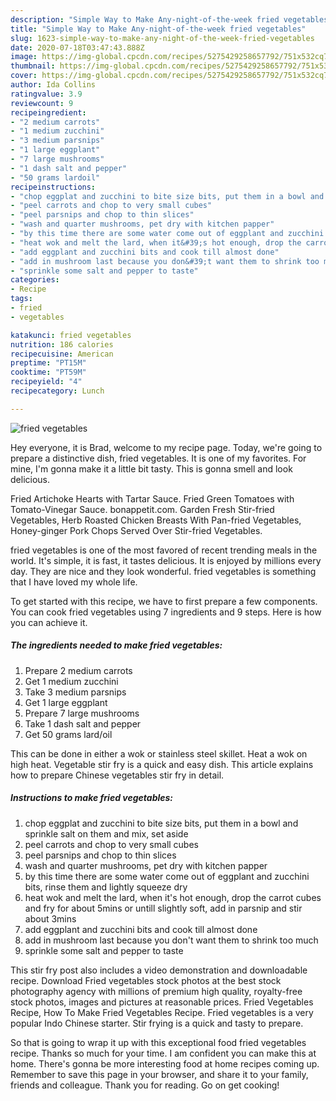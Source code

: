 ```yaml
---
description: "Simple Way to Make Any-night-of-the-week fried vegetables"
title: "Simple Way to Make Any-night-of-the-week fried vegetables"
slug: 1623-simple-way-to-make-any-night-of-the-week-fried-vegetables
date: 2020-07-18T03:47:43.888Z
image: https://img-global.cpcdn.com/recipes/5275429258657792/751x532cq70/fried-vegetables-recipe-main-photo.jpg
thumbnail: https://img-global.cpcdn.com/recipes/5275429258657792/751x532cq70/fried-vegetables-recipe-main-photo.jpg
cover: https://img-global.cpcdn.com/recipes/5275429258657792/751x532cq70/fried-vegetables-recipe-main-photo.jpg
author: Ida Collins
ratingvalue: 3.9
reviewcount: 9
recipeingredient:
- "2 medium carrots"
- "1 medium zucchini"
- "3 medium parsnips"
- "1 large eggplant"
- "7 large mushrooms"
- "1 dash salt and pepper"
- "50 grams lardoil"
recipeinstructions:
- "chop eggplat and zucchini to bite size bits, put them in a bowl and sprinkle salt on them and mix, set aside"
- "peel carrots and chop to very small cubes"
- "peel parsnips and chop to thin slices"
- "wash and quarter mushrooms, pet dry with kitchen papper"
- "by this time there are some water come out of eggplant and zucchini bits, rinse them and lightly squeeze dry"
- "heat wok and melt the lard, when it&#39;s hot enough, drop the carrot cubes and fry for about 5mins or untill slightly soft, add in parsnip and stir about 3mins"
- "add eggplant and zucchini bits and cook till almost done"
- "add in mushroom last because you don&#39;t want them to shrink too much"
- "sprinkle some salt and pepper to taste"
categories:
- Recipe
tags:
- fried
- vegetables

katakunci: fried vegetables 
nutrition: 186 calories
recipecuisine: American
preptime: "PT15M"
cooktime: "PT59M"
recipeyield: "4"
recipecategory: Lunch

---
```



![fried vegetables](https://img-global.cpcdn.com/recipes/5275429258657792/751x532cq70/fried-vegetables-recipe-main-photo.jpg)

Hey everyone, it is Brad, welcome to my recipe page. Today, we're going to prepare a distinctive dish, fried vegetables. It is one of my favorites. For mine, I'm gonna make it a little bit tasty. This is gonna smell and look delicious.

Fried Artichoke Hearts with Tartar Sauce. Fried Green Tomatoes with Tomato-Vinegar Sauce. bonappetit.com. Garden Fresh Stir-fried Vegetables, Herb Roasted Chicken Breasts With Pan-fried Vegetables, Honey-ginger Pork Chops Served Over Stir-fried Vegetables.

fried vegetables is one of the most favored of recent trending meals in the world. It's simple, it is fast, it tastes delicious. It is enjoyed by millions every day. They are nice and they look wonderful. fried vegetables is something that I have loved my whole life.


To get started with this recipe, we have to first prepare a few components. You can cook fried vegetables using 7 ingredients and 9 steps. Here is how you can achieve it.

<!--inarticleads1-->

##### The ingredients needed to make fried vegetables:

1. Prepare 2 medium carrots
1. Get 1 medium zucchini
1. Take 3 medium parsnips
1. Get 1 large eggplant
1. Prepare 7 large mushrooms
1. Take 1 dash salt and pepper
1. Get 50 grams lard/oil


This can be done in either a wok or stainless steel skillet. Heat a wok on high heat. Vegetable stir fry is a quick and easy dish. This article explains how to prepare Chinese vegetables stir fry in detail. 

<!--inarticleads2-->

##### Instructions to make fried vegetables:

1. chop eggplat and zucchini to bite size bits, put them in a bowl and sprinkle salt on them and mix, set aside
1. peel carrots and chop to very small cubes
1. peel parsnips and chop to thin slices
1. wash and quarter mushrooms, pet dry with kitchen papper
1. by this time there are some water come out of eggplant and zucchini bits, rinse them and lightly squeeze dry
1. heat wok and melt the lard, when it&#39;s hot enough, drop the carrot cubes and fry for about 5mins or untill slightly soft, add in parsnip and stir about 3mins
1. add eggplant and zucchini bits and cook till almost done
1. add in mushroom last because you don&#39;t want them to shrink too much
1. sprinkle some salt and pepper to taste


This stir fry post also includes a video demonstration and downloadable recipe. Download Fried vegetables stock photos at the best stock photography agency with millions of premium high quality, royalty-free stock photos, images and pictures at reasonable prices. Fried Vegetables Recipe, How To Make Fried Vegetables Recipe. Fried vegetables is a very popular Indo Chinese starter. Stir frying is a quick and tasty to prepare. 

So that is going to wrap it up with this exceptional food fried vegetables recipe. Thanks so much for your time. I am confident you can make this at home. There's gonna be more interesting food at home recipes coming up. Remember to save this page in your browser, and share it to your family, friends and colleague. Thank you for reading. Go on get cooking!
